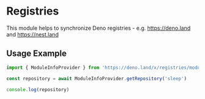 # Registries
This module helps to synchronize Deno registries - e.g. https://deno.land and https://nest.land

## Usage Example

```ts
import { ModuleInfoProvider } from 'https://deno.land/x/registries/module-info-provider.ts'

const repository = await ModuleInfoProvider.getRepository('sleep')

console.log(repository)
```